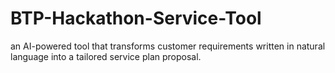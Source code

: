 # BTP-Hackathon-Service-Tool
an AI-powered tool that transforms customer requirements written in natural language into a tailored service plan proposal. 
